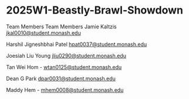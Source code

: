 # 2025W1-Beastly-Brawl-Showdown

Team Members
Team Members Jamie Kaltzis jkal0010@student.monash.edu

Harshil Jigneshbhai Patel hpat0037@student.monash.edu

Joesiah Liu Young jliu0290@student.monash.edu 

Tan Wei Hom - wtan0125@student.monash.edu

Dean G Park dpar0031@student.monash.edu

Maddy Hem - mhem0008@student.monash.edu
